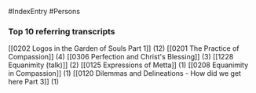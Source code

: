 #IndexEntry #Persons

### Top 10 referring transcripts
[[0202 Logos in the Garden of Souls Part 1]] (12)
[[0201 The Practice of Compassion]] (4)
[[0306 Perfection and Christ's Blessing]] (3)
[[1228 Equanimity (talk)]] (2)
[[0125 Expressions of Metta]] (1)
[[0208 Equanimity in Compassion]] (1)
[[0120 Dilemmas and Delineations - How did we get here Part 3]] (1)

